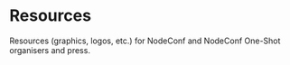 # Resources 

Resources (graphics, logos, etc.) for NodeConf and NodeConf One-Shot organisers and press. 
